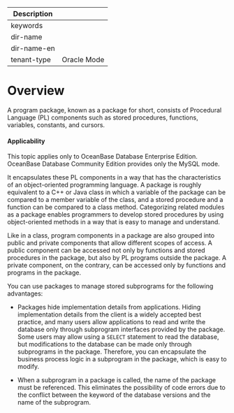 | Description   |                 |
|---------------|-----------------|
| keywords      |                 |
| dir-name      |                 |
| dir-name-en   |                 |
| tenant-type   | Oracle Mode     |


# Overview

A program package, known as a package for short, consists of Procedural Language (PL) components such as stored procedures, functions, variables, constants, and cursors.

  <main id="notice" >
    <h4>Applicability</h4>
    <p>This topic applies only to OceanBase Database Enterprise Edition. OceanBase Database Community Edition provides only the MySQL mode. </p>
  </main>

It encapsulates these PL components in a way that has the characteristics of an object-oriented programming language. A package is roughly equivalent to a C++ or Java class in which a variable of the package can be compared to a member variable of the class, and a stored procedure and a function can be compared to a class method. Categorizing related modules as a package enables programmers to develop stored procedures by using object-oriented methods in a way that is easy to manage and understand.

Like in a class, program components in a package are also grouped into public and private components that allow different scopes of access. A public component can be accessed not only by functions and stored procedures in the package, but also by PL programs outside the package. A private component, on the contrary, can be accessed only by functions and programs in the package.

You can use packages to manage stored subprograms for the following advantages:

* Packages hide implementation details from applications. Hiding implementation details from the client is a widely accepted best practice, and many users allow applications to read and write the database only through subprogram interfaces provided by the package. Some users may allow using a `SELECT` statement to read the database, but modifications to the database can be made only through subprograms in the package. Therefore, you can encapsulate the business process logic in a subprogram in the package, which is easy to modify.



* When a subprogram in a package is called, the name of the package must be referenced. This eliminates the possibility of code errors due to the conflict between the keyword of the database versions and the name of the subprogram.





